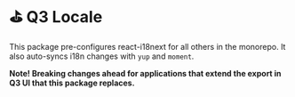 <h1>⛳ Q3 Locale</h1>
<p>This package pre-configures react-i18next for all others in the monorepo. It also auto-syncs i18n changes with <code>yup</code> and <code>moment</code>.</p>
<p><strong>Note! Breaking changes ahead for applications that extend the export in Q3 UI that this package replaces.</strong></p>